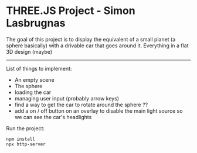 # THREE.JS Project - Simon Lasbrugnas

The goal of this project is to display the equivalent of a small planet (a sphere basically) with a drivable car that goes around it.
Everything in a flat 3D design (maybe)

---

List of things to implement:
* An empty scene
* The sphere
* loading the car
* managing user input (probably arrow keys)
* find a way to get the car to rotate around the sphere ??
* add a on / off button on an overlay to disable the main light source so we can see the car's headlights

Run the project:
```
npm install
npx http-server
```